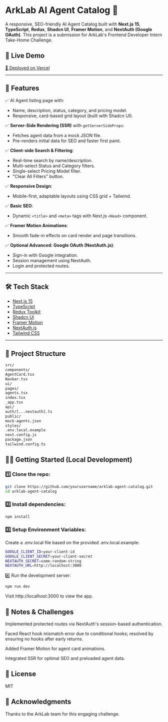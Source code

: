 
# ArkLab AI Agent Catalog 📒

A responsive, SEO-friendly AI Agent Catalog built with **Next.js 15**, **TypeScript**, **Redux**, **Shadcn UI**, **Framer Motion**, and **NextAuth (Google OAuth)**. This project is a submission for ArkLab's Frontend Developer Intern Take-Home Challenge.

## 🚀 Live Demo
[🔗 Deployed on Vercel](https://take-home-agent.vercel.app/)

---

## 📑 Features

✅ AI Agent listing page with:
- Name, description, status, category, and pricing model.
- Responsive, card-based grid layout (built with Shadcn UI).

✅ **Server-Side Rendering (SSR)** with `getServerSideProps`:
- Fetches agent data from a mock JSON file.
- Pre-renders initial data for SEO and faster first paint.

✅ **Client-side Search & Filtering**:
- Real-time search by name/description.
- Multi-select Status and Category filters.
- Single-select Pricing Model filter.
- "Clear All Filters" button.

✅ **Responsive Design**:
- Mobile-first, adaptable layouts using CSS grid + Tailwind.

✅ **Basic SEO**:
- Dynamic `<title>` and `<meta>` tags with Next.js `<Head>` component.

✅ **Framer Motion Animations**:
- Smooth fade-in effects on card render and page transitions.

✅ **Optional Advanced: Google OAuth (NextAuth.js)**:
- Sign-in with Google integration.
- Session management using NextAuth.
- Login and protected routes.

---

## 🛠️ Tech Stack

- [Next.js 15](https://nextjs.org/)
- [TypeScript](https://www.typescriptlang.org/)
- [Redux Toolkit](https://redux-toolkit.js.org/)
- [Shadcn UI](https://ui.shadcn.dev/)
- [Framer Motion](https://www.framer.com/motion/)
- [NextAuth.js](https://next-auth.js.org/)
- [Tailwind CSS](https://tailwindcss.com/)

---

## 📂 Project Structure

```bash
src/
components/
AgentCard.tsx
Navbar.tsx
ui/
pages/
agents.tsx
index.tsx
_app.tsx
api/
auth/[...nextauth].ts
public/
mock-agents.json
styles/
.env.local.example
next.config.js
package.json
tailwind.config.ts
```




## 🧑‍💻 Getting Started (Local Development)

### 1️⃣ Clone the repo:
```bash
git clone https://github.com/yourusername/arklab-agent-catalog.git
cd arklab-agent-catalog
```
### 2️⃣ Install dependencies:
```bash
npm install
```
### 3️⃣ Setup Environment Variables:
Create a .env.local file based on the provided .env.local.example:

```bash
GOOGLE_CLIENT_ID=your-client-id
GOOGLE_CLIENT_SECRET=your-client-secret
NEXTAUTH_SECRET=some-random-string
NEXTAUTH_URL=http://localhost:3000
``` 

4️⃣ Run the development server:
```bash
npm run dev
```

Visit http://localhost:3000 to view the app.

## 📌 Notes & Challenges
Implemented protected routes via NextAuth's session-based authentication.

Faced React hook mismatch error due to conditional hooks; resolved by ensuring no hooks after early returns.

Added Framer Motion for agent card animations.

Integrated SSR for optimal SEO and preloaded agent data.

## 📃 License
MIT

## 🌟 Acknowledgments
Thanks to the ArkLab team for this engaging challenge.
